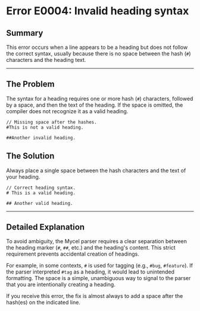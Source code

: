 # Error E0004: Invalid heading syntax

## Summary

This error occurs when a line appears to be a heading but does not follow the correct syntax, usually because there is no space between the hash (`#`) characters and the heading text.

---

## The Problem

The syntax for a heading requires one or more hash (`#`) characters, followed by a space, and then the text of the heading. If the space is omitted, the compiler does not recognize it as a valid heading.

```mycel
// Missing space after the hashes.
#This is not a valid heading.

##Another invalid heading.
```

## The Solution

Always place a single space between the hash characters and the text of your heading.

```mycel
// Correct heading syntax.
# This is a valid heading.

## Another valid heading.
```

---

## Detailed Explanation

To avoid ambiguity, the Mycel parser requires a clear separation between the heading marker (`#`, `##`, etc.) and the heading's content. This strict requirement prevents accidental creation of headings.

For example, in some contexts, `#` is used for tagging (e.g., `#bug`, `#feature`). If the parser interpreted `#tag` as a heading, it would lead to unintended formatting. The space is a simple, unambiguous way to signal to the parser that you are intentionally creating a heading.

If you receive this error, the fix is almost always to add a space after the hash(es) on the indicated line.
